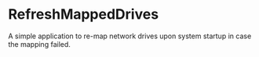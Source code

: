 # RefreshMappedDrives
A simple application to re-map network drives upon system startup in case the mapping failed.

